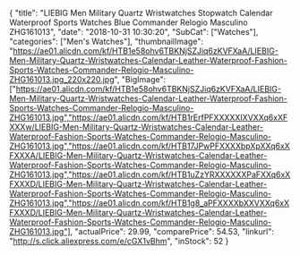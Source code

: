 {
	"title": "LIEBIG Men Military Quartz Wristwatches Stopwatch Calendar Waterproof Sports Watches Blue Commander Relogio Masculino ZHG161013",
	"date": "2018-10-31 10:30:20",
	"SubCat": ["Watches"],
	"categories": ["Men's Watches"],
	"thumbnailImage": "https://ae01.alicdn.com/kf/HTB1e58ohv6TBKNjSZJiq6zKVFXaA/LIEBIG-Men-Military-Quartz-Wristwatches-Calendar-Leather-Waterproof-Fashion-Sports-Watches-Commander-Relogio-Masculino-ZHG161013.jpg_220x220.jpg",
	"BigImage": ["https://ae01.alicdn.com/kf/HTB1e58ohv6TBKNjSZJiq6zKVFXaA/LIEBIG-Men-Military-Quartz-Wristwatches-Calendar-Leather-Waterproof-Fashion-Sports-Watches-Commander-Relogio-Masculino-ZHG161013.jpg","https://ae01.alicdn.com/kf/HTB1rErfPFXXXXXIXVXXq6xXFXXXw/LIEBIG-Men-Military-Quartz-Wristwatches-Calendar-Leather-Waterproof-Fashion-Sports-Watches-Commander-Relogio-Masculino-ZHG161013.jpg","https://ae01.alicdn.com/kf/HTB17JPwPFXXXXbpXpXXq6xXFXXXA/LIEBIG-Men-Military-Quartz-Wristwatches-Calendar-Leather-Waterproof-Fashion-Sports-Watches-Commander-Relogio-Masculino-ZHG161013.jpg","https://ae01.alicdn.com/kf/HTB1uZzYRXXXXXXPaFXXq6xXFXXXD/LIEBIG-Men-Military-Quartz-Wristwatches-Calendar-Leather-Waterproof-Fashion-Sports-Watches-Commander-Relogio-Masculino-ZHG161013.jpg","https://ae01.alicdn.com/kf/HTB1g8_aPFXXXXbXXVXXq6xXFXXXD/LIEBIG-Men-Military-Quartz-Wristwatches-Calendar-Leather-Waterproof-Fashion-Sports-Watches-Commander-Relogio-Masculino-ZHG161013.jpg"],
	"actualPrice": 29.99,
	"comparePrice": 54.53,
	"linkurl": "http://s.click.aliexpress.com/e/cGX1vBhm",
	"inStock": 52
}
